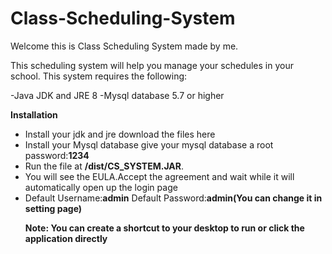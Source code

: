 # Class-Scheduling-System
Welcome this is Class Scheduling System made by me.

This scheduling system will help you manage your schedules in your school.
This system requires the following:

-Java JDK and JRE 8
-Mysql database 5.7 or higher

<b>Installation</b>
<ul>
  <li>Install your jdk and jre download the files </a href="https://www.oracle.com/java/technologies/javase-jre8-downloads.html"> here </a></li>
  <li> Install your Mysql database give your mysql database a root password:<b>1234</b></li>
 <li>Run the file at <b>/dist/CS_SYSTEM.JAR</b>.</li>
 <li> You will see the EULA.Accept the agreement and wait while it will automatically open up the login page </li>
  
  <li>Default Username:<b>admin</b> Default Password:<b>admin(You can change it in setting page)</b></li> 
  
  <b>Note: You can create a shortcut to your desktop to run or click the application directly</b>
  </ul>
